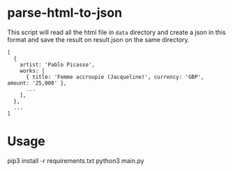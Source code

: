 # parse-html-to-json
This script will read all the html file in `data` directory and create a json in this format and save the result on result.json on the same directory.
```
[
  {
    artist: 'Pablo Picasso',
    works: [
      { title: 'Femme accroupie (Jacqueline)', currency: 'GBP', amount: '25,000' },
      ...
    ],
  },
  ...
]
```

# Usage
pip3 install -r requirements.txt
python3 main.py
